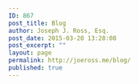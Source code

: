 ```yaml
---
ID: 867
post_title: Blog
author: Joseph J. Ross, Esq.
post_date: 2015-03-20 13:28:08
post_excerpt: ""
layout: page
permalink: http://joeross.me/blog/
published: true
---
```

